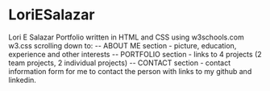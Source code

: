 # LoriESalazar
Lori E Salazar Portfolio written in HTML and CSS using w3schools.com w3.css scrolling down to:
-- ABOUT ME section - picture, education, experience and other interests
-- PORTFOLIO section - links to 4 projects (2 team projects, 2 individual projects)
-- CONTACT section - contact information form for me to contact the person with links to my github and linkedin.
